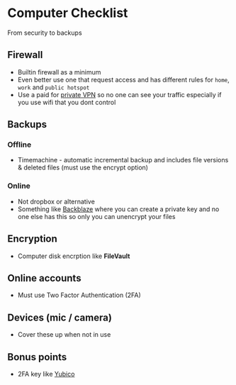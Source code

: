 # Computer Checklist

From security to backups

## Firewall

- Builtin firewall as a minimum
- Even better use one that request access and has different rules for `home`, `work` and `public hotspot`
- Use a paid for [private VPN](http://privateinternetaccess.com) so no one can see your traffic especially if you use wifi that you dont control

## Backups

### Offline

- Timemachine - automatic incremental backup and includes file versions & deleted files (must use the encrypt option)

### Online

- Not dropbox or alternative
- Something like [Backblaze](https://www.backblaze.com/cloud-backup.html) where you can create a private key and no one else has this so only you can unencrypt your files

## Encryption

- Computer disk encrption like **FileVault**

## Online accounts

- Must use Two Factor Authentication (2FA)

## Devices (mic / camera)

- Cover these up when not in use

## Bonus points

- 2FA key like [Yubico](https://www.yubico.com/?gclid=CLnx0LPE4tQCFUKx7Qod3FUJJw)
